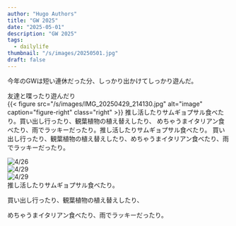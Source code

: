 ```yaml
---
author: "Hugo Authors"
title: "GW 2025"
date: "2025-05-01"
description: "GW 2025"
tags:
  - dailylife
thumbnail: "/s/images/20250501.jpg"
draft: false
---
```


今年のGWは短い連休だった分、しっかり出かけてしっかり遊んだ。
  
友達と喋ったり遊んだり  
{{< figure src="/s/images/IMG_20250429_214130.jpg" alt="image" caption="figure-right" class="right" >}}
推し活したりサムギョプサル食べたり。買い出し行ったり、観葉植物の植え替えしたり、
めちゃうまイタリアン食べたり、雨でラッキーだったり。推し活したりサムギョプサル食べたり。
買い出し行ったり、観葉植物の植え替えしたり、めちゃうまイタリアン食べたり、雨でラッキーだったり。

![4/26](/s/images/IMG_20250429_214206.jpg)  
![4/29](/s/images/IMG_20250429_214253.jpg)  
![4/29](/s/images/IMG_20250429_214903.jpg)  
推し活したりサムギョプサル食べたり。
  
買い出し行ったり、観葉植物の植え替えしたり、
  
めちゃうまイタリアン食べたり、雨でラッキーだったり。
